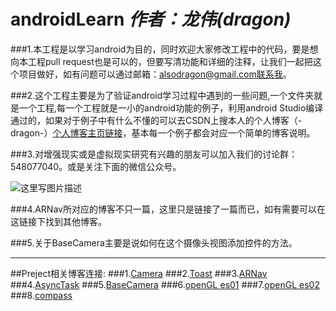 # androidLearn   ***作者：龙伟(dragon)***

###1.本工程是以学习android为目的，同时欢迎大家修改工程中的代码，要是想向本工程pull request也是可以的，但要写清功能和详细的注释，让我们一起把这个项目做好，如有问题可以通过邮箱：alsodragon@gmail.com联系我。

###2.这个工程主要是为了验证android学习过程中遇到的一些问题,一个文件夹就是一个工程,每一个工程就是一小的android功能的例子，利用android Studio编译通过的，如果对于例子中有什么不懂的可以去CSDN上搜本人的个人博客（-dragon-）[个人博客主页链接](http://blog.csdn.net/yywan1314520)，基本每一个例子都会对应一个简单的博客说明。

###3.对增强现实或是虚拟现实研究有兴趣的朋友可以加入我们的讨论群：548077040。或是关注下面的微信公众号。

![这里写图片描述](http://img.blog.csdn.net/20160803141821709)

###4.ARNav所对应的博客不只一篇，这里只是链接了一篇而已，如有需要可以在这链接下找到其他博客。

###5.关于BaseCamera主要是说如何在这个摄像头视图添加控件的方法。

---

##Preject相关博客连接:
###1.[Camera](http://blog.csdn.net/yywan1314520/article/details/51911869)
###2.[Toast](http://blog.csdn.net/yywan1314520/article/details/51912913)
###3.[ARNav](http://blog.csdn.net/yywan1314520/article/details/51935385)
###4.[AsyncTask](http://blog.csdn.net/yywan1314520/article/details/51985791)
###5.[BaseCamera](http://blog.csdn.net/yywan1314520/article/details/52027523)
###6.[openGL es01](http://blog.csdn.net/yywan1314520/article/details/52076132)
###7.[openGL es02](http://blog.csdn.net/yywan1314520/article/details/52093632)
###8.[compass](http://blog.csdn.net/yywan1314520/article/details/52123899)